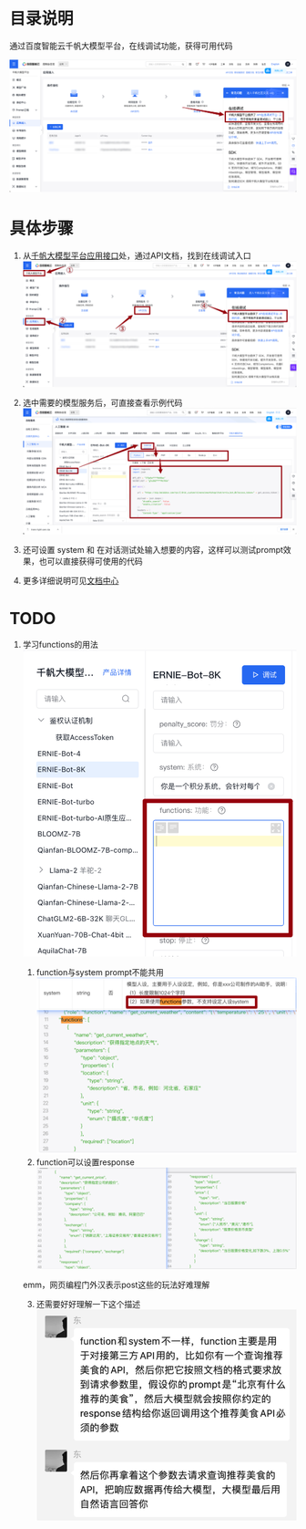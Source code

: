# 目录说明
通过百度智能云千帆大模型平台，在线调试功能，获得可用代码

![Alt text](imgs/image.png)

# 具体步骤
1. 从[千帆大模型平台应用接口](https://console.bce.baidu.com/qianfan/ais/console/applicationConsole/application)处，通过API文档，找到在线调试入口
 ![Alt text](imgs/step1.png)
2. 选中需要的模型服务后，可直接查看示例代码
   ![Alt text](imgs/step2.png)
3. 还可设置 system 和 在对话测试处输入想要的内容，这样可以测试prompt效果，也可以直接获得可使用的代码
   
4. 更多详细说明可见[文档中心](https://cloud.baidu.com/doc/WENXINWORKSHOP/s/6lp69is2a)

# TODO
1. 学习functions的用法
   ![Alt text](imgs/functions.png)
   1. function与system prompt不能共用
   ![](imgs/functions_prompt.jpg)
   2. function可以设置response
   ![](imgs/functions_setting.jpg)

   emm，网页编程门外汉表示post这些的玩法好难理解

   3. 还需要好好理解一下这个描述
   ![](imgs/otherAPI_call.jpg)